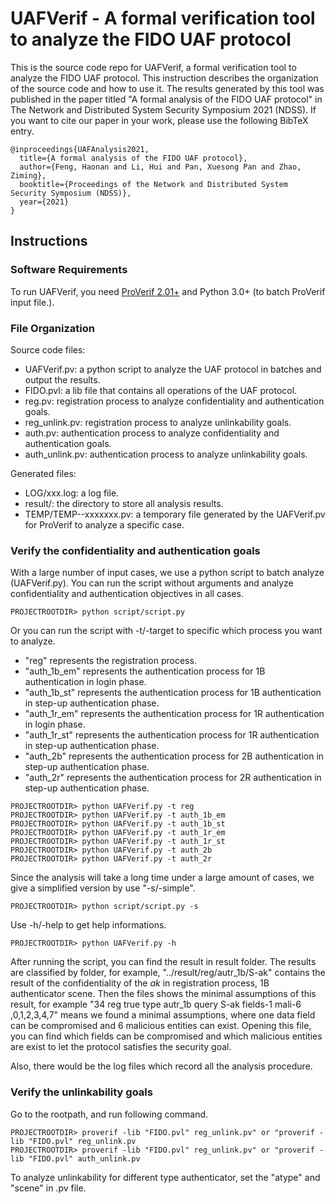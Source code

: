 # UAFVerif - A formal verification tool to analyze the FIDO UAF protocol
This is the source code repo for UAFVerif, a formal verification tool to analyze the FIDO UAF protocol. This instruction describes the organization of the source code and how to use it.
The results generated by this tool was published in the paper titled "A formal analysis of the FIDO UAF protocol" in The Network and Distributed System Security Symposium 2021 (NDSS). 
If you want to cite our paper in your work, please use the following BibTeX entry.

```
@inproceedings{UAFAnalysis2021,
  title={A formal analysis of the FIDO UAF protocol},
  author={Feng, Haonan and Li, Hui and Pan, Xuesong Pan and Zhao, Ziming},
  booktitle={Proceedings of the Network and Distributed System Security Symposium (NDSS)},
  year={2021}
}
```

## Instructions

### Software Requirements
To run UAFVerif, you need [ProVerif 2.01+](https://prosecco.gforge.inria.fr/personal/bblanche/proverif/) and Python 3.0+ (to batch ProVerif input file.).


### File Organization

Source code files:

- UAFVerif.pv: a python script to analyze the UAF protocol in batches and output the results.
- FIDO.pvl: a lib file that contains all operations of the UAF protocol.
- reg.pv: registration process to analyze confidentiality and authentication goals.
- reg_unlink.pv: registration process to analyze unlinkability goals.
- auth.pv: authentication process to analyze confidentiality and authentication goals.
- auth_unlink.pv: authentication process to analyze unlinkability goals.

Generated files:

- LOG/xxx.log: a log file.
- result/: the directory to store all analysis results.
- TEMP/TEMP--xxxxxxx.pv: a temporary file generated by the UAFVerif.pv for ProVerif to analyze a specific case.

### Verify the confidentiality and authentication goals

With a large number of input cases, we use a python script to batch analyze (UAFVerif.py).
You can run the script without arguments and analyze confidentiality and authentication objectives in all cases.

```
PROJECTROOTDIR> python script/script.py
```

Or you can run the script with -t/-target to specific which process you want to analyze.
- "reg" represents the registration process.
- "auth_1b_em" represents the authentication process for 1B authentication in login phase.
- "auth_1b_st" represents the authentication process for 1B authentication in step-up authentication phase.
- "auth_1r_em" represents the authentication process for 1R authentication in login phase.
- "auth_1r_st" represents the authentication process for 1R authentication in step-up authentication phase.
- "auth_2b" represents the authentication process for 2B authentication in step-up authentication phase.
- "auth_2r" represents the authentication process for 2R authentication in step-up authentication phase.

```
PROJECTROOTDIR> python UAFVerif.py -t reg 
PROJECTROOTDIR> python UAFVerif.py -t auth_1b_em 
PROJECTROOTDIR> python UAFVerif.py -t auth_1b_st 
PROJECTROOTDIR> python UAFVerif.py -t auth_1r_em 
PROJECTROOTDIR> python UAFVerif.py -t auth_1r_st 
PROJECTROOTDIR> python UAFVerif.py -t auth_2b 
PROJECTROOTDIR> python UAFVerif.py -t auth_2r 
```

Since the analysis will take a long time under a large amount of cases, we give a simplified version by use "-s/-simple".

```
PROJECTROOTDIR> python script/script.py -s
```

Use -h/-help to get help informations.

```
PROJECTROOTDIR> python UAFVerif.py -h
```

After running the script, you can find the result in result folder.
The results are classified by folder, for example, "../result/reg/autr_1b/S-ak" contains the result of the confidentiality of the *ak* in registration process, 1B authenticator scene.
Then the files shows the minimal assumptions of this result, for example "34   reg   true type autr_1b query S-ak fields-1  mali-6 ,0,1,2,3,4,7" means we found a minimal assumptions, where one data field can be compromised and 6 malicious entities can exist.
Opening this file, you can find which fields can be compromised and which malicious entities are exist to let the protocol satisfies the security goal.

Also, there would be the log files which record all the analysis procedure.

### Verify the unlinkability goals

Go to the rootpath, and run following command.

```
PROJECTROOTDIR> proverif -lib "FIDO.pvl" reg_unlink.pv" or "proverif -lib "FIDO.pvl" reg_unlink.pv
PROJECTROOTDIR> proverif -lib "FIDO.pvl" reg_unlink.pv" or "proverif -lib "FIDO.pvl" auth_unlink.pv
```

To analyze unlinkability for different type authenticator, set the "atype" and "scene" in .pv file.


	
